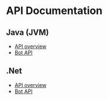 # API Documentation

## Java (JVM)

- [API overview](https://robocode-dev.github.io/tank-royale/api/java/index.html)
- [Bot API](https://robocode-dev.github.io/tank-royale/api/java/dev/robocode/tankroyale/botapi/package-summary.html)

## .Net

- [API overview](https://robocode-dev.github.io/tank-royale/api/dotnet/index.html)
- [Bot API](https://robocode-dev.github.io/tank-royale/api/dotnet/api/Robocode.TankRoyale.BotApi.html) 